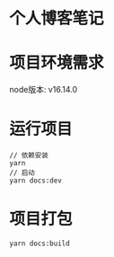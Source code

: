 # 个人博客笔记

# 项目环境需求
node版本: v16.14.0

# 运行项目
```
// 依赖安装
yarn
// 启动
yarn docs:dev
```

# 项目打包
```
yarn docs:build
```